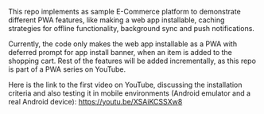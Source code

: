 This repo implements as sample E-Commerce platform to demonstrate different PWA features, like making a web app installable, caching strategies for offline functionality, background sync and push notifications.

Currently, the code only makes the web app installable as a PWA with deferred prompt for app install banner, when an item is added to the shopping cart. Rest of the features will be added incrementally, as this repo is part of a PWA series on YouTube.

Here is the link to the first video on YouTube, discussing the installation criteria and also testing it in mobile environments (Android emulator and a real Android device):
https://youtu.be/XSAiKCSSXw8
